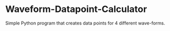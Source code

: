 # Waveform-Datapoint-Calculator
Simple Python program that creates data points for 4 different wave-forms.
